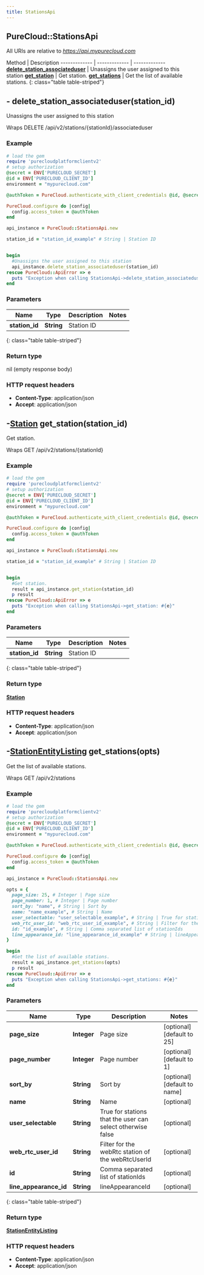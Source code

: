 ```yaml
---
title: StationsApi
---
```


## PureCloud::StationsApi

All URIs are relative to *https://api.mypurecloud.com*

Method | Description
------------- | ------------- | -------------
[**delete_station_associateduser**](StationsApi.html#delete_station_associateduser) | Unassigns the user assigned to this station
[**get_station**](StationsApi.html#get_station) | Get station.
[**get_stations**](StationsApi.html#get_stations) | Get the list of available stations.
{: class="table table-striped"}

<a name="delete_station_associateduser"></a>

## - delete_station_associateduser(station_id)

Unassigns the user assigned to this station



Wraps DELETE /api/v2/stations/{stationId}/associateduser 


### Example
~~~ruby
# load the gem
require 'purecloudplatformclientv2'
# setup authorization
@secret = ENV['PURECLOUD_SECRET']
@id = ENV['PURECLOUD_CLIENT_ID']
environment = "mypurecloud.com"

@authToken = PureCloud.authenticate_with_client_credentials @id, @secret, environment

PureCloud.configure do |config|
  config.access_token = @authToken
end

api_instance = PureCloud::StationsApi.new

station_id = "station_id_example" # String | Station ID


begin
  #Unassigns the user assigned to this station
  api_instance.delete_station_associateduser(station_id)
rescue PureCloud::ApiError => e
  puts "Exception when calling StationsApi->delete_station_associateduser: #{e}"
end
~~~

### Parameters

Name | Type | Description  | Notes
------------- | ------------- | ------------- | -------------
 **station_id** | **String**| Station ID |  |
{: class="table table-striped"}


### Return type

nil (empty response body)

### HTTP request headers

 - **Content-Type**: application/json
 - **Accept**: application/json



<a name="get_station"></a>

## -[**Station**](Station.html) get_station(station_id)

Get station.



Wraps GET /api/v2/stations/{stationId} 


### Example
~~~ruby
# load the gem
require 'purecloudplatformclientv2'
# setup authorization
@secret = ENV['PURECLOUD_SECRET']
@id = ENV['PURECLOUD_CLIENT_ID']
environment = "mypurecloud.com"

@authToken = PureCloud.authenticate_with_client_credentials @id, @secret, environment

PureCloud.configure do |config|
  config.access_token = @authToken
end

api_instance = PureCloud::StationsApi.new

station_id = "station_id_example" # String | Station ID


begin
  #Get station.
  result = api_instance.get_station(station_id)
  p result
rescue PureCloud::ApiError => e
  puts "Exception when calling StationsApi->get_station: #{e}"
end
~~~

### Parameters

Name | Type | Description  | Notes
------------- | ------------- | ------------- | -------------
 **station_id** | **String**| Station ID |  |
{: class="table table-striped"}


### Return type

[**Station**](Station.html)

### HTTP request headers

 - **Content-Type**: application/json
 - **Accept**: application/json



<a name="get_stations"></a>

## -[**StationEntityListing**](StationEntityListing.html) get_stations(opts)

Get the list of available stations.



Wraps GET /api/v2/stations 


### Example
~~~ruby
# load the gem
require 'purecloudplatformclientv2'
# setup authorization
@secret = ENV['PURECLOUD_SECRET']
@id = ENV['PURECLOUD_CLIENT_ID']
environment = "mypurecloud.com"

@authToken = PureCloud.authenticate_with_client_credentials @id, @secret, environment

PureCloud.configure do |config|
  config.access_token = @authToken
end

api_instance = PureCloud::StationsApi.new

opts = { 
  page_size: 25, # Integer | Page size
  page_number: 1, # Integer | Page number
  sort_by: "name", # String | Sort by
  name: "name_example", # String | Name
  user_selectable: "user_selectable_example", # String | True for stations that the user can select otherwise false
  web_rtc_user_id: "web_rtc_user_id_example", # String | Filter for the webRtc station of the webRtcUserId
  id: "id_example", # String | Comma separated list of stationIds
  line_appearance_id: "line_appearance_id_example" # String | lineAppearanceId
}

begin
  #Get the list of available stations.
  result = api_instance.get_stations(opts)
  p result
rescue PureCloud::ApiError => e
  puts "Exception when calling StationsApi->get_stations: #{e}"
end
~~~

### Parameters

Name | Type | Description  | Notes
------------- | ------------- | ------------- | -------------
 **page_size** | **Integer**| Page size | [optional] [default to 25] |
 **page_number** | **Integer**| Page number | [optional] [default to 1] |
 **sort_by** | **String**| Sort by | [optional] [default to name] |
 **name** | **String**| Name | [optional]  |
 **user_selectable** | **String**| True for stations that the user can select otherwise false | [optional]  |
 **web_rtc_user_id** | **String**| Filter for the webRtc station of the webRtcUserId | [optional]  |
 **id** | **String**| Comma separated list of stationIds | [optional]  |
 **line_appearance_id** | **String**| lineAppearanceId | [optional]  |
{: class="table table-striped"}


### Return type

[**StationEntityListing**](StationEntityListing.html)

### HTTP request headers

 - **Content-Type**: application/json
 - **Accept**: application/json



